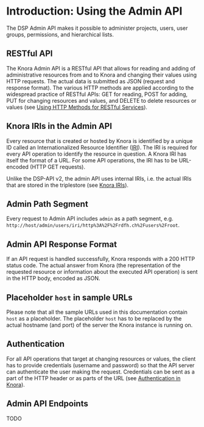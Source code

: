 <!---
 * Copyright © 2021 - 2022 Swiss National Data and Service Center for the Humanities and/or DaSCH Service Platform contributors.
 * SPDX-License-Identifier: Apache-2.0
-->

# Introduction: Using the Admin API

The DSP Admin API makes it possible to administer projects, users, user groups, permissions, and hierarchical lists.

## RESTful API

The Knora Admin API is a RESTful API that allows for reading and adding of
administrative resources from and to Knora and changing their values
using HTTP requests. The actual data is submitted as JSON (request and
response format). The various HTTP methods are applied according to the
widespread practice of RESTful APIs: GET for reading, POST for adding,
PUT for changing resources and values, and DELETE to delete resources or
values (see
[Using HTTP Methods for RESTful Services](http://www.restapitutorial.com/lessons/httpmethods.html)).

## Knora IRIs in the Admin API

Every resource that is created or hosted by Knora is identified by a
unique ID called an Internationalized Resource Identifier ([IRI](https://tools.ietf.org/html/rfc3987)). The IRI is required for every API operation to identify the resource in question. A Knora IRI has itself the format of a URL.
For some API operations, the IRI has to be URL-encoded (HTTP GET requests).

Unlike the DSP-API v2, the admin API uses internal IRIs, i.e. the actual IRIs
that are stored in the triplestore (see [Knora IRIs](../api-v2/knora-iris.md)).

## Admin Path Segment

Every request to Admin API includes `admin` as a path segment, e.g.
`http://host/admin/users/iri/http%3A%2F%2Frdfh.ch%2Fusers%2Froot`.

## Admin API Response Format

If an API request is handled successfully, Knora responds
with a 200 HTTP status code. The actual answer from Knora (the
representation of the requested resource or information about the
executed API operation) is sent in the HTTP body, encoded as JSON.

## Placeholder `host` in sample URLs

Please note that all the sample URLs used in this documentation contain
`host` as a placeholder. The placeholder `host` has to be replaced by
the actual hostname (and port) of the server the Knora instance is
running on.

## Authentication

For all API operations that target at changing resources or values, the
client has to provide credentials (username and password) so that the
API server can authenticate the user making the request. Credentials can
be sent as a part of the HTTP header or as parts of the URL (see
[Authentication in Knora](../../05-internals/design/principles/authentication.md)).

## Admin API Endpoints

TODO
